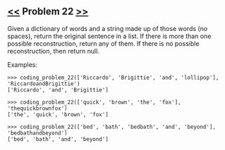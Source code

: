 ## [<<](../21) Problem 22 [>>](../23)

Given a dictionary of words and a string made up of those words (no spaces), return the original sentence in a
list. If there is more than one possible reconstruction, return any of them. If there is no possible
reconstruction, then return null.

Examples:

    >>> coding_problem_22(['Riccardo', 'Brigittie', 'and', 'lollipop'], 'RiccardoandBrigittie')
    ['Riccardo', 'and', 'Brigittie']

    >>> coding_problem_22(['quick', 'brown', 'the', 'fox'], 'thequickbrownfox')
    ['the', 'quick', 'brown', 'fox']

    >>> coding_problem_22(['bed', 'bath', 'bedbath', 'and', 'beyond'], 'bedbathandbeyond')
    ['bed', 'bath', 'and', 'beyond']
